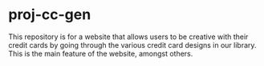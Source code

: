 # proj-cc-gen
This repository is for a website that allows users to be creative with their credit cards by going through the various credit card designs in our library. This is the main feature of the website, amongst others.
